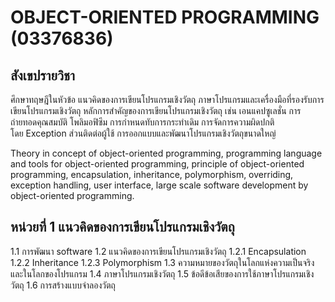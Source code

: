 # OBJECT-ORIENTED PROGRAMMING  (03376836)


## สังเขปรายวิชา

ศึกษาทฤษฎีในหัวข้อ แนวคิดของการเขียนโปรแกรมเชิงวัตถุ ภาษาโปรแกรมและเครื่องมือที่รองรับการเขียนโปรแกรมเชิงวัตถุ หลักการสำคัญของการเขียนโปรแกรมเชิงวัตถุ เช่น เอนแคปซูเลชั่น การถ่ายทอดคุณสมบัติ โพลิมอฟิซึม การกำหนดทับการกระทำเดิม การจัดการความผิดปกติโดย Exception ส่วนติดต่อผู้ใช้ การออกแบบและพัฒนาโปรแกรมเชิงวัตถุขนาดใหญ่

Theory in concept of object-oriented programming, programming language and tools for object-oriented programming, principle of object-oriented programming, encapsulation, inheritance, polymorphism, overriding, exception handling, user interface, large scale software development by object-oriented programming.


## หน่วยที่ 1 แนวคิดของการเขียนโปรแกรมเชิงวัตถุ

1.1 การพัฒนา software
1.2 แนวคิดของการเขียนโปรแกรมเชิงวัตถุ
 1.2.1 Encapsulation
 1.2.2 Inheritance
 1.2.3 Polymorphism
1.3 ความหมายของวัตถุในโลกแห่งความเป็นจริงและในโลกของโปรแกรม
1.4 ภาษาโปรแกรมเชิงวัตถุ
1.5 ข้อดีข้อเสียของการใช้ภาษาโปรแกรมเชิงวัตถุ
1.6 การสร้างแบบจำลองวัตถุ

